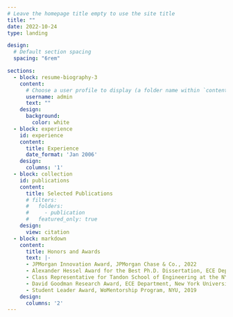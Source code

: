 ```yaml
---
# Leave the homepage title empty to use the site title
title: ""
date: 2022-10-24
type: landing

design:
  # Default section spacing
  spacing: "6rem"

sections:
  - block: resume-biography-3
    content:
      # Choose a user profile to display (a folder name within `content/authors/`)
      username: admin
      text: ""
    design:
      background:
        color: white
  - block: experience
    id: experience
    content:
      title: Experience
      date_format: 'Jan 2006'
    design:
      columns: '1'
  - block: collection
    id: publications
    content:
      title: Selected Publications
      # filters:
      #   folders:
      #     - publication
      #   featured_only: true
    design:
      view: citation
  - block: markdown
    content:
      title: Honors and Awards
      text: |-
      - JPMorgan Innovation Award, JPMorgan Chase & Co., 2022
      - Alexander Hessel Award for the Best Ph.D. Dissertation, ECE Department, NYU, 2020
      - Class Representative for Tandon School of Engineering at the NYU Commencement, 2019
      - David Goodman Research Award, ECE Department, New York University, 2019
      - Student Leader Award, WoMentorship Program, NYU, 2019
    design:
      columns: '2'
---
```

